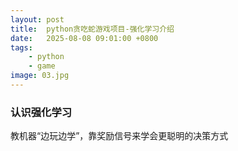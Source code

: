 ```yaml
---
layout: post
title:  python贪吃蛇游戏项目-强化学习介绍
date:   2025-08-08 09:01:00 +0800
tags: 
    - python
    - game
image: 03.jpg
---
```


### 认识强化学习 

教机器“边玩边学”，靠奖励信号来学会更聪明的决策方式

